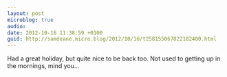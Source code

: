 ```yaml
---
layout: post
microblog: true
audio: 
date: 2012-10-16 11:38:59 +0100
guid: http://samdeane.micro.blog/2012/10/16/t258155067822182400.html
---
```

Had a great holiday, but quite nice to be back too. Not used to getting up in the mornings, mind you…
